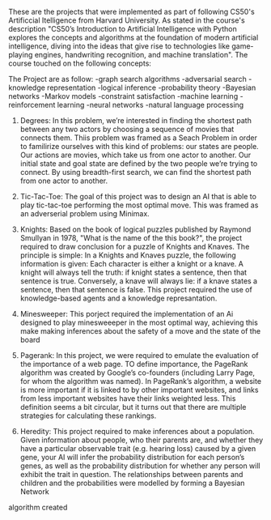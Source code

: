 These are the projects that were implemented as part of following CS50's Artificcial Itelligence from Harvard University. As stated in the course's description "CS50’s Introduction to Artificial Intelligence with Python explores the concepts and algorithms at the foundation of modern artificial intelligence, diving into the ideas that give rise to technologies like game-playing engines, handwriting recognition, and machine translation". The course touched on the following concepts:


The Project are as follow:
  -graph search algorithms
  -adversarial search
  -knowledge representation
  -logical inference
  -probability theory
  -Bayesian networks
  -Markov models
  -constraint satisfaction
  -machine learning
  -reinforcement learning
  -neural networks
  -natural language processing

1. Degrees:
  In this problem, we’re interested in finding the shortest path between any two actors by choosing a sequence of movies that connects them. Thiis problem was framed as a Seach Problem in order to familirize ourselves with this kind of problems: our states are people. Our actions are movies, which take us from one actor to another. Our initial state and goal state are defined by the two people we’re trying to connect. By using breadth-first search, we can find the shortest path from one actor to another.
  
2. Tic-Tac-Toe:
  The goal of this project was to design an AI that is able to play tic-tac-toe performing the most optimal move. This was framed as an adverserial problem using Minimax.
  
3. Knights:
  Based on the book of logical puzzles published by Raymond Smullyan in 1978, "What is the name of the this book?", the project required
to draw conclusion for a puzzle of Knights and Knaves. The principle is simple: In a Knights and Knaves puzzle, the following information is given: Each character is either a knight or a knave. A knight will always tell the truth: if knight states a sentence, then that sentence is true. Conversely, a knave will always lie: if a knave states a sentence, then that sentence is false. This project required the use of knowledge-based agents and a knowledge represantation.

4. Minesweeper:
  This porject required the implementation of an Ai designed to play minesweeeper in the most optimal way, achieving this make making inferences about the safety of a move and the state of the board
 
5. Pagerank:
  In this project, we were required to emulate the evaluation of the importance of a web page. TO define importance, the PageRank algorithm was created by Google’s co-founders (including Larry Page, for whom the algorithm was named). In PageRank’s algorithm, a website is more important if it is linked to by other important websites, and links from less important websites have their links weighted less. This definition seems a bit circular, but it turns out that there are multiple strategies for calculating these rankings.
  
6. Heredity:
  This project required to make inferences about a population. Given information about people, who their parents are, and whether they have a particular observable trait (e.g. hearing loss) caused by a given gene, your AI will infer the probability distribution for each person’s genes, as well as the probability distribution for whether any person will exhibit the trait in question. The relationships between parents and children and the probabilities were modelled by forming a Bayesian Network
  
  

algorithm created
